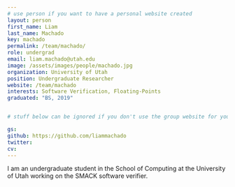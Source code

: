 ```yaml
---
# use person if you want to have a personal website created
layout: person
first_name: Liam
last_name: Machado
key: machado
permalink: /team/machado/
role: undergrad
email: liam.machado@utah.edu
image: /assets/images/people/machado.jpg
organization: University of Utah
position: Undergraduate Researcher
website: /team/machado
interests: Software Verification, Floating-Points
graduated: "BS, 2019"


# stuff below can be ignored if you don't use the group website for your private website

gs:
github: https://github.com/liammachado
twitter:
cv:
---
```


I am an undergraduate student in the School of Computing at the University of
Utah working on the SMACK software verifier.

